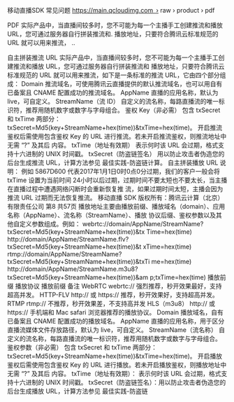 
移动直播SDK 常见问题
https://main.qcloudimg.com › raw › product › pdf

PDF
实际产品中，当直播间较多时，您不可能为每一个主播手工创建推流和播放URL，您可通过服务器自行拼装推流和. 播放地址，只要符合腾讯云标准规范的URL 就可以用来推流， ..



自主拼装推流 URL 实际产品中，当直播间较多时，您不可能为每一个主播手工创建推流和播放 URL，您可通过服务器自行拼装推流和 播放地址，只要符合腾讯云标准规范的 URL 就可以用来推流，如下是一条标准的推流 URL，它由四个部分组成： Domain 推流域名，可使用腾讯云直播提供的默认推流域名，也可以用自有已备案且 CNAME 配置成功的推流域名。 AppName 直播的应用名称，默认为 live，可自定义。 StreamName（流 ID） 自定义的流名称，每路直播流的唯一标识符，推荐用随机数字或数字与字母组合。 鉴权 Key（非必需） 包含 txSecret 和 txTime 两部分： txSecret=Md5(key+StreamName+hex(time))&txTime=hex(time)。 开启推流鉴权后需使用包含鉴权 Key 的 URL 进行推流。若未开启推流鉴权，则推流地址中无需 “?” 及其后 内容。 txTime（地址有效期） 表示何时该 URL 会过期，格式支持十六进制的 UNIX 时间戳。 txSecret（防盗链签名） 用以防止攻击者伪造您的后台生成推流 URL，计算方法参见 最佳实践-防盗链计算。 自主拼装播放 URL 说明： 例如 5867D600 代表2017年1月1日0时0点0分过期，我们的客户一般会将 txTime 设置为当前时间 24小时以后过期，过期时间不要太短也不要太长，当主播在直播过程中遭遇网络闪断时会重新恢复推 流，如果过期时间太短，主播会因为推流 URL 过期而无法恢复推流。 移动直播 SDK 版权所有：腾讯云计算（北京）有限责任公司 第8 共57页 播放地址主要由播放前缀、播放域名（domain）、应用名称（AppName）、流名称（StreamName）、播放 协议后缀、鉴权参数以及其他自定义参数组成。例如： webrtc://domain/AppName/StreamName?txSecret=Md5(key+StreamName+hex(time))&tx Time=hex(time) http://domain/AppName/StreamName.flv?txSecret=Md5(key+StreamName+hex(time))&t xTime=hex(time) rtmp://domain/AppName/StreamName?txSecret=Md5(key+StreamName+hex(time))&txTi me=hex(time) http://domain/AppName/StreamName.m3u8?txSecret=Md5(key+StreamName+hex(time))&am p;txTime=hex(time) 播放前缀 播放协议 播放前缀 备注 WebRTC webrtc:// 强烈推荐，秒开效果最好，支持超高并发。 HTTP-FLV http:// 或 https:// 推荐，秒开效果好，支持超高并发。 RTMP rtmp:// 不推荐，秒开效果差，不支持高并发 HLS（m3u8） http:// 或 https:// 手机端和 Mac safari 浏览器推荐的播放协议。 Domain 播放域名，自有已备案且 CNAME 配置成功的播放域名。 AppName 直播的应用名称，用于区分直播流媒体文件存放路径，默认为 live，可自定义。 StreamName（流名称） 自定义的流名称，每路直播流的唯一标识符，推荐用随机数字或数字与字母组合。 鉴权参数（非必需） 包含 txSecret 和 txTime 两部分： txSecret=Md5(key+StreamName+hex(time))&txTime=hex(time)。 开启播放鉴权后需使用包含鉴权 Key 的 URL 进行播放。若未开启播放鉴权，则播放地址中无需 “?” 及其后 内容。 txTime（地址有效期）： 表示何时该 URL 会过期，格式支持十六进制的 UNIX 时间戳。 txSecret（防盗链签名）：用以防止攻击者伪造您的后台生成播放 URL，计算方法参见 最佳实践-防盗链



